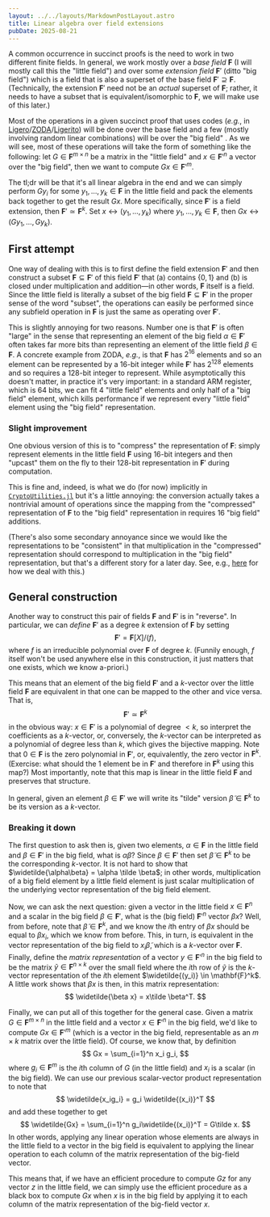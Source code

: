 ```yaml
---
layout: ../../layouts/MarkdownPostLayout.astro
title: Linear algebra over field extensions
pubDate: 2025-08-21
---
```

A common occurrence in succinct proofs is the need to work in two different finite fields. In general, we work mostly over a _base field_ $\mathbf{F}$ (I will mostly call this the "little field") and over some _extension field_ $\mathbf{F}'$ (ditto "big field") which is a field that is also a superset of the base field $\mathbf{F}' \supseteq \mathbf{F}$. (Technically, the extension $\mathbf{F}'$ need not be an _actual_ superset of $\mathbf{F}$; rather, it needs to have a subset that is equivalent/isomorphic to $\mathbf{F}$, we will make use of this later.)

Most of the operations in a given succinct proof that uses codes (_e.g._, in [Ligero](https://eprint.iacr.org/2022/1608)/[ZODA](https://eprint.iacr.org/2025/034)/[Ligerito](https://eprint.iacr.org/2025/1187)) will be done over the base field  and a few (mostly involving random linear combinations) will be over the "big field" . As we will see, most of these operations will take the form of something like the following: let $G \in \mathbf{F}^{m \times n}$ be a matrix in the "little field" and $x \in \mathbf{F}'^n$ a vector over the "big field", then we want to compute $Gx \in \mathbf{F}'^{m}$.

The tl;dr will be that it's all linear algebra in the end and we can simply perform $Gy_i$ for some $y_1, \dots, y_k \in \mathbf{F}$ in the little field and pack the elements back together to get the result $Gx$. More specifically, since $\mathbf{F}'$ is a field extension, then $\mathbf{F}' \simeq \mathbf{F}^k$. Set $x \leftrightarrow (y_1, \dots, y_k)$ where $y_1, \dots, y_k \in \mathbf{F}$, then $Gx \leftrightarrow (Gy_1, \dots, Gy_k)$.

## First attempt
One way of dealing with this is to first define the field extension $\mathbf{F}'$ and then construct a subset $\mathbf{F} \subseteq \mathbf{F}'$ of this field $\mathbf{F}'$ that (a) contains $\{0,1\}$ and (b) is closed under multiplication and addition—in other words, $\mathbf{F}$ itself is a field. Since the little field is literally a subset of the big field $\mathbf{F} \subseteq \mathbf{F}'$ in the proper sense of the word "subset", the operations can easily be performed since any subfield operation in $\mathbf{F}$ is just the same as operating over $\mathbf{F}'$.

This is slightly annoying for two reasons. Number one is that $\mathbf{F}'$ is often "large" in the sense that representing an element of the big field $\alpha \in \mathbf{F}'$ often takes far more bits than representing an element of the little field $\beta \in \mathbf{F}$. A concrete example from ZODA, _e.g._, is that $\mathbf{F}$ has $2^{16}$ elements and so an element can be represented by a 16-bit integer while $\mathbf{F}'$ has $2^{128}$ elements and so requires a 128-bit integer to represent. While asymptotically this doesn't matter, in practice it's very important: in a standard ARM register, which is 64 bits, we can fit 4 "little field" elements and only half of a "big field" element, which kills performance if we represent every "little field" element using the "big field" representation.

### Slight improvement
One obvious version of this is to "compress" the representation of $\mathbf{F}$: simply represent elements in the little field $\mathbf{F}$ using 16-bit integers and then "upcast" them on the fly to their 128-bit representation in $\mathbf{F}'$ during computation.

This is fine and, indeed, is what we do (for now) implicitly in [`CryptoUtilities.jl`](https://github.com/bcc-research/CryptoUtilities.jl/blob/main/BinaryFields/src/binaryfield.jl#L157) but it's a little annoying: the conversion actually takes a nontrivial amount of operations since the mapping from the "compressed" representation of $\mathbf{F}$ to the "big field" representation in  requires 16 "big field" additions.

(There's also some secondary annoyance since we would like the representations to be "consistent" in that multiplication in the "compressed" representation should correspond to multiplication in the "big field" representation, but that's a different story for a later day. See, e.g., [here](https://github.com/bcc-research/CryptoUtilities.jl/blob/main/BinaryFields/src/binaryfield.jl#L135) for how we deal with this.)

## General construction
Another way to construct this pair of fields $\mathbf{F}$ and $\mathbf{F}'$ is in "reverse". In particular, we can _define_ $\mathbf{F}'$ as a degree $k$ extension of $\mathbf{F}$ by setting
$$
\mathbf{F}' = \mathbf{F}[X]/(f),
$$
where $f$ is an irreducible polynomial over $\mathbf{F}$ of degree $k$. (Funnily enough, $f$ itself won't be used anywhere else in this construction, it just matters that one exists, which we know a-priori.)

This means that an element of the big field $\mathbf{F}'$ and a $k$-vector over the little field $\mathbf{F}$ are equivalent in that one can be mapped to the other and vice versa. That is,
$$
\mathbf{F}' \simeq \mathbf{F}^k
$$
in the obvious way: $x \in \mathbf{F}'$ is a polynomial of degree $<k$, so interpret the  coefficients as a $k$-vector, or, conversely, the $k$-vector can be interpreted as a polynomial of degree less than $k$, which gives the bijective mapping. Note that $0 \in \mathbf{F}$ is the zero polynomial in $\mathbf{F}'$, or, equivalently, the zero vector in $\mathbf{F}^k$. (Exercise: what should the 1 element be in $\mathbf{F}'$ and therefore in $\mathbf{F}^k$ using this map?) Most importantly, note that this map is linear in the little field $\mathbf{F}$ and preserves that structure.

In general, given an element $\beta \in \mathbf{F}'$ we will write its "tilde" version $\tilde \beta \in \mathbf{F}^k$ to be its version as a $k$-vector.

### Breaking it down
The first question to ask then is, given two elements, $\alpha \in \mathbf{F}$ in the little field and $\beta \in \mathbf{F}'$ in the big field, what is $\alpha \beta$? Since $\beta \in \mathbf{F}'$ then set $\tilde \beta \in \mathbf{F}^k$ to be the corresponding $k$-vector. It is not hard to show that $\widetilde{\alpha\beta} = \alpha \tilde \beta$; in other words, multiplication of a big field element by a little field element is just scalar multiplication of the underlying vector representation of the big field element.

Now, we can ask the next question: given a vector in the little field $x \in \mathbf{F}^n$ and a scalar in the big field $\beta \in \mathbf{F}'$, what is the (big field) $\mathbf{F}'^n$ vector $\beta x$? Well, from before, note that $\tilde\beta \in \mathbf{F}^k$, and we know the $i$th entry of $\beta x$ should be equal to $\beta x_i$, which we know from before. This, in turn, is equivalent in the vector representation of the big field to $x_i \tilde \beta$, which is a $k$-vector over $\mathbf{F}$. Finally, define the _matrix representation_ of a vector $y \in \mathbf{F}'^n$ in the big field to be the matrix $\tilde y \in \mathbf{F}^{n \times k}$ over the small field where the $i$th row of $\tilde y$ is the $k$-vector representation of the $i$th element $\widetilde{(y_i)} \in \mathbf{F}^k$. A little work shows that $\beta x$ is then, in this matrix representation:
$$
\widetilde{\beta x} = x\tilde \beta^T.
$$

Finally, we can put all of this together for the general case. Given a matrix $G \in \mathbf{F}^{m \times n}$ in the little field and a vector $x \in \mathbf{F}'^n$ in the big field, we'd like to compute $Gx \in \mathbf{F}'^m$ (which is a vector in the big field, representable as an $m\times k$ matrix over the little field). Of course, we know that, by definition
$$
Gx = \sum_{i=1}^n x_i g_i,
$$
where $g_i \in \mathbf{F}^m$ is the $i$th column of $G$ (in the little field) and $x_i$ is a scalar (in the big field). We can use our previous scalar-vector product representation to note that
$$
\widetilde{x_ig_i} = g_i \widetilde{(x_i)}^T
$$
and add these together to get
$$
\widetilde{Gx} = \sum_{i=1}^n g_i\widetilde{(x_i)}^T = G\tilde x.
$$
In other words, applying any linear operation whose elements are always in the little field to a vector in the big field is equivalent to applying the linear operation to each column of the matrix representation of the big-field vector.

This means that, if we have an efficient procedure to compute $Gz$ for any vector $z$ in the little field, we can simply use the efficient procedure as a black box to compute $Gx$ when $x$ is in the big field by applying it to each column of the matrix representation of the big-field vector $x$.